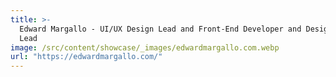 ```yaml
---
title: >-
  Edward Margallo - UI/UX Design Lead and Front-End Developer and Design Systems
  Lead
image: /src/content/showcase/_images/edwardmargallo.com.webp
url: "https://edwardmargallo.com/"
---
```

